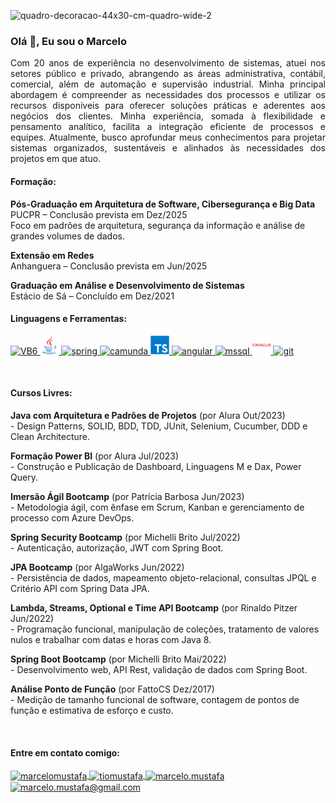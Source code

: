 ![quadro-decoracao-44x30-cm-quadro-wide-2](https://user-images.githubusercontent.com/49598324/167268033-e51e7f64-0a83-49a7-9911-2200c4b335ff.jpg)

<h3 align="left">Olá 👋, Eu sou o Marcelo</h3>

<p align="justify">
Com 20 anos de experiência no desenvolvimento de sistemas, atuei nos setores público e privado, abrangendo as áreas administrativa, contábil, comercial, além de automação e supervisão industrial. Minha principal abordagem é compreender as necessidades dos processos e utilizar os recursos disponíveis para oferecer soluções práticas e aderentes aos negócios dos clientes. Minha experiência, somada à flexibilidade e pensamento analítico, facilita a integração eficiente de processos e equipes. Atualmente, busco aprofundar meus conhecimentos para projetar sistemas organizados, sustentáveis e alinhados às necessidades dos projetos em que atuo.
</p>

<h4 align="left">Formação:</h4>
<p align="left">
	
  <p>
    <b>Pós-Graduação em Arquitetura de Software, Cibersegurança e Big Data</b><br>  
    PUCPR – Conclusão prevista em Dez/2025<br>
    Foco em padrões de arquitetura, segurança da informação e análise de grandes volumes de dados.
  </p>

  <p>
    <b>Extensão em Redes</b><br>  
    Anhanguera – Conclusão prevista em Jun/2025
  </p>

  <p>
    <b>Graduação em Análise e Desenvolvimento de Sistemas</b><br>  
    Estácio de Sá – Concluído em Dez/2021
  </p>
  
</p>
<!--
<h4 align="left">Habilidades Pessoais:</h4>
<p align="justify">
* Adaptação rápida a mudanças e desafios<br>
* Resiliência e persistência na solução de problemas<br>
* Pensamento analítico e abordagem estruturada para tomada de decisão<br>
* Capacidade de integrar processos de negócios e tecnologia<br>
* Comunicação clara e colaborativa com equipes e clientes
<p>
-->	
<h4 align="left">Linguagens e Ferramentas:</h4>
<p align="left">
  
  <!--BACK-->
  <a href="https://docs.microsoft.com/en-us/previous-versions/visualstudio/visual-basic-6/visual-basic-6.0-documentation" target="_blank" rel="noreferrer"> 
    <img src="https://codestats.net/assets/frontend/images/vb6icon_cropped_transparent-a2f16768078572a53c55252ae48b0c2d.png?vsn=d" alt="VB6" width="30" height="30"/> 
  </a>
  <a href="https://www.java.com" target="_blank" rel="noreferrer"> 
    <img src="https://raw.githubusercontent.com/devicons/devicon/master/icons/java/java-original.svg" alt="java" width="30" height="30"/> 
  </a>
   
  <!--BACK-FRAMEWORK-->
  <a href="https://spring.io/" target="_blank" rel="noreferrer"> 
    <img src="https://www.vectorlogo.zone/logos/springio/springio-icon.svg" alt="spring" width="30" height="30"/> 
  </a>

  <a href="https://docs.camunda.org/manual/latest/" target="_blank" rel="noreferrer"> 
    <img src="https://www.vectorlogo.zone/logos/camunda/camunda-icon.svg" alt="camunda" width="30" height="30"/> 
  </a>

  <!--FRONT-->
  <!--
  <a href="https://www.w3.org/html/" target="_blank" rel="noreferrer"> 
    <img src="https://raw.githubusercontent.com/devicons/devicon/master/icons/html5/html5-original-wordmark.svg" alt="html" width="30" height="30"/> 
  </a>
  <a href="https://www.w3schools.com/css/" target="_blank" rel="noreferrer"> 
    <img src="https://raw.githubusercontent.com/devicons/devicon/master/icons/css3/css3-original-wordmark.svg" alt="css" width="30" height="30"/> 
  </a>
  -->
  <a href="https://www.typescriptlang.org/" target="_blank" rel="noreferrer"> 
    <img src="https://raw.githubusercontent.com/devicons/devicon/master/icons/typescript/typescript-original.svg" alt="typescript" width="30" height="30"/> 
  </a>
  
  <!--FRONT-FRAMEWORK-->
  <a href="https://angular.io" target="_blank" rel="noreferrer">
     <img src="https://angular.io/assets/images/logos/angular/angular.svg" alt="angular" width="30" height="30"/>
  </a>  
  
  <!--MOBILE-->
  <!--
   <a href="https://flutter.dev" target="_blank" rel="noreferrer">
     <img src="https://www.vectorlogo.zone/logos/flutterio/flutterio-icon.svg" alt="flutter" width="30" height="30"/>
  </a>
  <a href="https://dart.dev" target="_blank" rel="noreferrer">
    <img src="https://www.vectorlogo.zone/logos/dartlang/dartlang-icon.svg" alt="dart" width="30" height="30"/>
  </a>
  -->
  
  <!--DATABASE-->
  <a href="https://www.microsoft.com/en-us/sql-server" target="_blank" rel="noreferrer">
    <img src="https://www.svgrepo.com/show/303229/microsoft-sql-server-logo.svg" alt="mssql" width="30" height="30"/>
  </a>
  <a href="https://www.oracle.com/" target="_blank" rel="noreferrer">
    <img src="https://raw.githubusercontent.com/devicons/devicon/master/icons/oracle/oracle-original.svg" alt="oracle" width="30" height="30"/>
  </a>
  <!--
  <a href="https://www.mysql.com/" target="_blank" rel="noreferrer">
    <img src="https://raw.githubusercontent.com/devicons/devicon/master/icons/mysql/mysql-original-wordmark.svg" alt="mysql" width="30" height="30"/>
  </a>
  -->
  
  <!--DEVOPS-->
  <a href="https://git-scm.com/doc" target="_blank" rel="noreferrer">
    <img src="https://www.vectorlogo.zone/logos/git-scm/git-scm-icon.svg" alt="git" width="30" height="30"/>
  </a>

</p>
<br>

<h4 align="left">Cursos Livres:</h4>
<p align="left">
  <p>
  <b>Java com Arquitetura e Padrões de Projetos</b> (por Alura Out/2023)<br>
    - Design Patterns, SOLID, BDD, TDD, JUnit, Selenium, Cucumber, DDD e Clean Architecture.
    </p>
  <p>
  <b>Formação Power BI</b> (por Alura Jul/2023)<br>
    - Construção e Publicação de Dashboard, Linguagens M e Dax, Power Query.
    </p>
  <p>
    <b>Imersão Ágil Bootcamp</b> (por Patrícia Barbosa Jun/2023)<br>
    - Metodologia ágil, com ênfase em Scrum, Kanban e gerenciamento de processo com Azure DevOps.
  </p>
  <p>
    <b>Spring Security Bootcamp</b> (por Michelli Brito Jul/2022)<br>
    - Autenticação, autorização, JWT com Spring Boot.
  </p>
  <p>
    <b>JPA Bootcamp</b> (por AlgaWorks Jun/2022)<br>
    - Persistência de dados, mapeamento objeto-relacional, consultas JPQL e Critério API com Spring Data JPA. 
  </p>
  <p>
   <b>Lambda, Streams, Optional e Time API Bootcamp</b> (por Rinaldo Pitzer Jun/2022)<br>
   - Programação funcional, manipulação de coleções, tratamento de valores nulos e trabalhar com datas e horas com Java 8.
  </p>
  <p>
    <b>Spring Boot Bootcamp</b> (por Michelli Brito Mai/2022)<br>
    - Desenvolvimento web, API Rest, validação de dados com Spring Boot.
  </p>
  <p>	  
    <b>Análise Ponto de Função</b> (por FattoCS Dez/2017)<br>
    - Medição de tamanho funcional de software, contagem de pontos de função e estimativa de esforço e custo.
  </p>
  
</p>

<!--
- 🌱 Estou atualmente aprendendo **Spring, Angular and Flutter/Dart**
-->
<br>
<h4 align="left">Entre em contato comigo:</h4>
<p align="left">
  <a href="https://linkedin.com/in/marcelomustafa" target="blank">
    <img align="center" src="https://raw.githubusercontent.com/rahuldkjain/github-profile-readme-generator/master/src/images/icons/Social/linked-in-alt.svg" alt="marcelomustafa" height="20 width="30"/>
  </a>
  <a href="https://instagram.com/tiomustafa" target="blank">
    <img align="center" src="https://raw.githubusercontent.com/rahuldkjain/github-profile-readme-generator/master/src/images/icons/Social/instagram.svg" alt="tiomustafa" height="20" width="30"/>
  </a>	
  <a href="https://join.skype.com/invite/AEWokncQPDcC" target="blank">
   <img align="center" src="https://raw.githubusercontent.com/rahuldkjain/github-profile-readme-generator/master/src/images/icons/Social/skype.svg" alt="marcelo.mustafa" height="20 width="30"/>
  </a>	
  <a href="mailto:marcelo.mustafa@gmail.com" target="blank">
   <img align="center" src="https://w7.pngwing.com/pngs/970/517/png-transparent-gmail-logo-illustration-gmail-computer-icons-email-logo-gmail-angle-text-rectangle-thumbnail.png" alt="marcelo.mustafa@gmail.com" height="20 width="30"/>
  </a>	
</p>

<!--
### Hi there 👋

**marcelomustafa/marcelomustafa** is a ✨ _special_ ✨ repository because its `README.md` (this file) appears on your GitHub profile.
Here are some ideas to get you started:
- 🔭 I’m currently working on ...
- 🌱 I’m currently learning ...
- 👯 I’m looking to collaborate on ...
- 🤔 I’m looking for help with ...
- 💬 Ask me about ...
- 📫 How to reach me: ...
- 😄 Pronouns: ...
- ⚡ Fun fact: ...
-->
